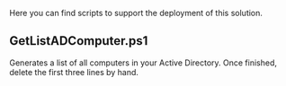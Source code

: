 Here you can find scripts to support the deployment of this solution.

## GetListADComputer.ps1
Generates a list of all computers in your Active Directory. Once finished, delete the first three lines by hand.
